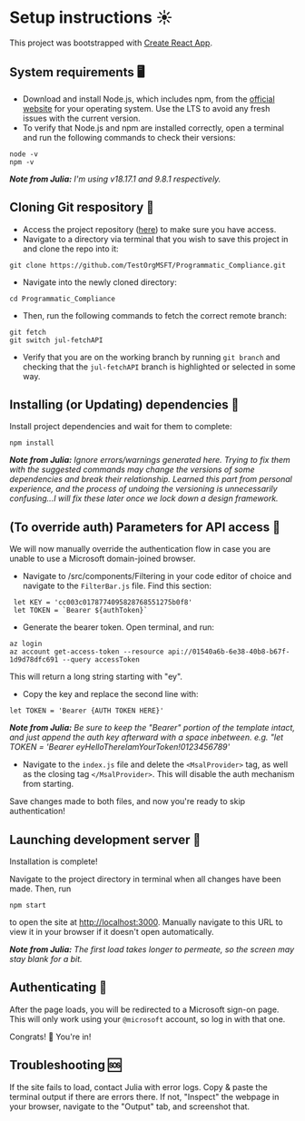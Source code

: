 # Setup instructions ☀️
This project was bootstrapped with [Create React App](https://github.com/facebook/create-react-app).

## System requirements 🖥️
* Download and install Node.js, which includes npm, from the [official website](https://nodejs.org/) for your operating system. Use the LTS to avoid any fresh issues with the current version.
* To verify that Node.js and npm are installed correctly, open a terminal and run the following commands to check their versions:
```
node -v
npm -v
```
***Note from Julia:** I'm using v18.17.1 and 9.8.1 respectively.* 

## Cloning Git respository 🦾
* Access the project repository ([here](https://github.com/TestOrgMSFT/Programmatic_Compliance/tree/jul-fetchAPI)) to make sure you have access.
* Navigate to a directory via terminal that you wish to save this project in and clone the repo into it:
```
git clone https://github.com/TestOrgMSFT/Programmatic_Compliance.git
```
* Navigate into the newly cloned directory:
 ```
 cd Programmatic_Compliance
 ```
 * Then, run the following commands to fetch the correct remote branch:
```
git fetch
git switch jul-fetchAPI
```
* Verify that you are on the working branch by running `git branch` and checking that the `jul-fetchAPI` branch is highlighted or selected in some way.

## Installing (or Updating) dependencies 🔄
Install project dependencies and wait for them to complete:

```
npm install
```
***Note from Julia:** Ignore errors/warnings generated here. Trying to fix them with the suggested commands may change the versions of some dependencies and break their relationship. Learned this part from personal experience, and the process of undoing the versioning is unnecessarily confusing...I will fix these later once we lock down a design framework.*

## (To override auth) Parameters for API access 👾
We will now manually override the authentication flow in case you are unable to use a Microsoft domain-joined browser.
* Navigate to /src/components/Filtering in your code editor of choice and navigate to the `FilterBar.js` file. Find this section:

```
 let KEY = 'cc003c0178774095828768551275b0f8'
 let TOKEN = `Bearer ${authToken}`
```
* Generate the bearer token. Open terminal, and run:
```
az login
az account get-access-token --resource api://01540a6b-6e38-40b8-b67f-1d9d78dfc691 --query accessToken
```
This will return a long string starting with "ey".

* Copy the key and replace the second line with:
```
let TOKEN = 'Bearer {AUTH TOKEN HERE}'
```
***Note from Julia:** Be sure to keep the "Bearer" portion of the template intact, and just append the auth key afterward with a space inbetween. e.g. "let TOKEN = 'Bearer eyHelloThereIamYourToken!0123456789'*

* Navigate to the `index.js` file and delete the `<MsalProvider>` tag, as well as the closing tag `</MsalProvider>`. This will disable the auth mechanism from starting.

Save changes made to both files, and now you're ready to skip authentication!

## Launching development server 🚀
Installation is complete! 

Navigate to the project directory in terminal when all changes have been made. Then, run
```
npm start
```
to open the site at [http://localhost:3000](http://localhost:3000). Manually navigate to this URL to view it in your browser if it doesn't open automatically. 

***Note from Julia:** The first load takes longer to permeate, so the screen may stay blank for a bit.*

## Authenticating 🔐
After the page loads, you will be redirected to a Microsoft sign-on page. This will only work using your `@microsoft` account, so log in with that one.  

Congrats! 🎉 You're in!

## Troubleshooting 🆘
If the site fails to load, contact Julia with error logs. Copy & paste the terminal output if there are errors there. If not, "Inspect" the webpage in your browser, navigate to the "Output" tab, and screenshot that.
